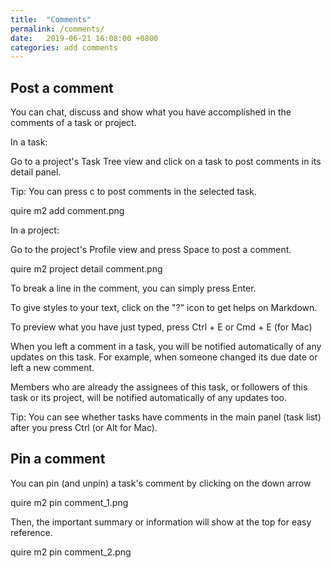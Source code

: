 ```yaml
---
title:  "Comments"
permalink: /comments/
date:   2019-06-21 16:08:00 +0800
categories: add comments
---
```

## Post a comment


You can chat, discuss and show what you have accomplished in the comments of a task or project.

In a task:

Go to a project's Task Tree view and click on a task to post comments in its detail panel.

Tip: You can press c to post comments in the selected task.

quire m2 add comment.png

In a project:

Go to the project's Profile view and press Space to post a comment.

quire m2 project detail comment.png

To break a line in the comment, you can simply press Enter.

To give styles to your text, click on the "?" icon to get helps on Markdown.

To preview what you have just typed, press Ctrl + E or Cmd + E (for Mac)

When you left a comment in a task, you will be notified automatically of any updates on this task. For example, when someone changed its due date or left a new comment.

Members who are already the assignees of this task, or followers of this task or its project, will be notified automatically of any updates too.

Tip: You can see whether tasks have comments in the main panel (task list) after you press Ctrl (or Alt for Mac).







## Pin a comment

You can pin (and unpin) a task's comment by clicking on the down arrow

quire m2 pin comment_1.png

Then, the important summary or information will show at the top for easy reference.

quire m2 pin comment_2.png